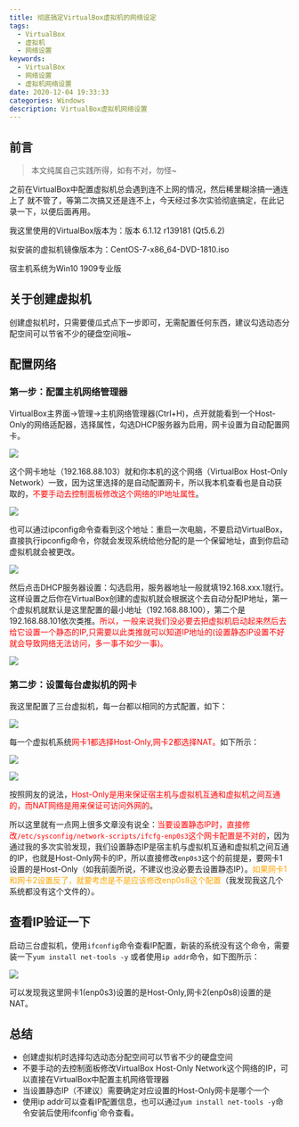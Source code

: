 ```yaml
---
title: 彻底搞定VirtualBox虚拟机的网络设定
tags:
  - VirtualBox
  - 虚拟机
  - 网络设置
keywords:
  - VirtualBox
  - 网络设置
  - 虚拟机网络设置
date: 2020-12-04 19:33:33
categories: Windows
description: VirtualBox虚拟机网络设置
---
```

## 前言

> 本文纯属自己实践所得，如有不对，勿怪~

之前在VirtualBox中配置虚拟机总会遇到连不上网的情况，然后稀里糊涂搞一通连上了 就不管了，等第二次搞又还是连不上，今天经过多次实验彻底搞定，在此记录一下，以便后面再用。

我这里使用的VirtualBox版本为：版本 6.1.12 r139181 (Qt5.6.2)

拟安装的虚拟机镜像版本为：CentOS-7-x86_64-DVD-1810.iso

宿主机系统为Win10 1909专业版

## 关于创建虚拟机

创建虚拟机时，只需要傻瓜式点下一步即可，无需配置任何东西，建议勾选动态分配空间可以节省不少的硬盘空间哦~

## 配置网络

### 第一步：配置主机网络管理器

VirtualBox主界面->管理->主机网络管理器(Ctrl+H)，点开就能看到一个Host-Only的网络适配器，选择属性，勾选DHCP服务器为启用，网卡设置为自动配置网卡。

![](./complete-the-network-setup-of-VirtualBox\network1.png)

这个网卡地址（192.168.88.103）就和你本机的这个网络（VirtualBox Host-Only Network）一致，因为这里选择的是自动配置网卡，所以我本机查看也是自动获取的，<span style="color:red">不要手动去控制面板修改这个网络的IP地址属性</span>。

![](./complete-the-network-setup-of-VirtualBox\network3.png)

也可以通过ipconfig命令查看到这个地址：重启一次电脑，不要启动VirtualBox，直接执行ipconfig命令，你就会发现系统给他分配的是一个保留地址，直到你启动虚拟机就会被更改。

![](./complete-the-network-setup-of-VirtualBox\network4.png)

然后点击DHCP服务器设置：勾选启用，服务器地址一般就填192.168.xxx.1就行。这样设置之后你在VirtualBox创建的虚拟机就会根据这个去自动分配IP地址，第一个虚拟机就默认是这里配置的最小地址（192.168.88.100），第二个是192.168.88.101依次类推。<span style="color:red">所以，一般来说我们没必要去把虚拟机启动起来然后去给它设置一个静态的IP,只需要以此类推就可以知道IP地址的(设置静态IP设置不好就会导致网络无法访问，多一事不如少一事)。</span>

![](./complete-the-network-setup-of-VirtualBox\network2.png)

### 第二步：设置每台虚拟机的网卡

我这里配置了三台虚拟机，每一台都以相同的方式配置，如下：

![](./complete-the-network-setup-of-VirtualBox\network5.png)

每一个虚拟机系统<span style="color:red">网卡1都选择Host-Only,网卡2都选择NAT。</span>如下所示：

![](./complete-the-network-setup-of-VirtualBox\network6.png)

![](./complete-the-network-setup-of-VirtualBox\network7.png)

按照网友的说法，<span style="color:red">Host-Only是用来保证宿主机与虚拟机互通和虚拟机之间互通的，而NAT网络是用来保证可访问外网的</span>。

所以这里就有一点网上很多文章没有说全：<span style="color:red">当要设置静态IP时，直接修改`/etc/sysconfig/network-scripts/ifcfg-enp0s3`这个网卡配置是不对的</span>，因为通过我的多次实验发现，我们设置静态IP是宿主机与虚拟机互通和虚拟机之间互通的IP，也就是Host-Only网卡的IP，所以直接修改`enp0s3`这个的前提是，要网卡1设置的是Host-Only（如我前面所说，不建议也没必要去设置静态IP）。<span style="color:orange">如果网卡1和网卡2设置反了，就要考虑是不是应该修改enp0s8这个配置</span>（我发现我这几个系统都没有这个文件的）。

## 查看IP验证一下

启动三台虚拟机，使用`ifconfig`命令查看IP配置，新装的系统没有这个命令，需要装一下`yum install net-tools -y` 或者使用`ip addr`命令，如下图所示：

![](./complete-the-network-setup-of-VirtualBox\network8.png)

可以发现我这里网卡1(enp0s3)设置的是Host-Only,网卡2(enp0s8)设置的是NAT。

## 总结

- 创建虚拟机时选择勾选动态分配空间可以节省不少的硬盘空间
- 不要手动的去控制面板修改VirtualBox Host-Only Network这个网络的IP，可以直接在VirtualBox中配置主机网络管理器
- 当设置静态IP（不建议）需要确定对应设置的Host-Only网卡是哪个一个
- 使用ip addr可以查看IP配置信息，也可以通过`yum install net-tools -y`命令安装后使用ifconfig`命令查看。